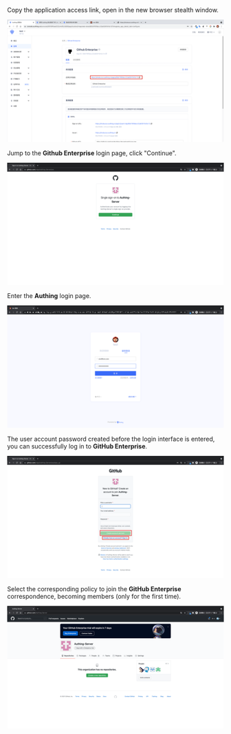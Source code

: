 <IntegrationDetailCard title="Experience login">

Copy the application access link, open in the new browser stealth window.

<img src="../../images/integration/github-enterprise/3-1.png" class="md-img-padding" />

Jump to the **Github Enterprise** login page, click "Continue".

<img src="../../images/integration/github-enterprise/3-2.png" class="md-img-padding" />

Enter the **Authing** login page.

<img src="../../images/integration/github-enterprise/3-3.png" class="md-img-padding" />

The user account password created before the login interface is entered, you can successfully log in to **GitHub Enterprise**.

<img src="../../images/integration/github-enterprise/3-4.png" class="md-img-padding" />

Select the corresponding policy to join the **GitHub Enterprise** correspondence, becoming members (only for the first time).

<img src="../../images/integration/github-enterprise/3-5.png" class="md-img-padding" />

</IntegrationDetailCard>

